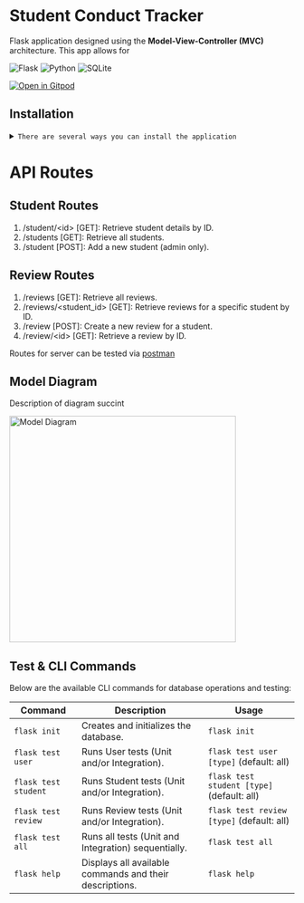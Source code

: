 # Student Conduct Tracker
Flask application designed using the **Model-View-Controller (MVC)** architecture. This app allows for 

![Flask](https://img.shields.io/badge/Flask-000000?style=for-the-badge&logo=flask&logoColor=white)
![Python](https://img.shields.io/badge/Python-3776AB?style=for-the-badge&logo=python&logoColor=white)
![SQLite](https://img.shields.io/badge/SQLite-07405E?style=for-the-badge&logo=sqlite&logoColor=white)

[![Open in Gitpod](https://gitpod.io/button/open-in-gitpod.svg)](https://gitpod.io/#https://github.com/Tink-A-Ton/student-conduct-tracker)


## Installation 
<details>
<summary><code>There are several ways you can install the application</code></summary>

1. **Clone the repository**:
    ```sh
    git clone https://github.com/Tink-A-Ton/student-conduct-tracker.git
    cd student-conduct-track
    ```

2. **(Optional) Create a virtual environment**:

    - Using `venv`:
        ```sh
        python -m venv venv
        source venv/bin/activate    # On Windows use `venv\Scripts\activate`
        ```
    - Using `conda`:
        ```sh
        conda create --name your-env-name python=3.x
        conda activate your-env-name
        ```

3. **Install the required packages**:
    ```sh
    pip install -r requirements.txt
    ```
    
4. **Run the Code**
    ```sh
    flask init
    ```

#### **Alernative**
- [Downloading repository as ZIP](https://github.com/Tink-A-Ton/student-conduct-tracker/archive/refs/heads/main.zip)
- Running the following command in a terminal, assuming you have [GitHub CLI](https://cli.github.com/) installed:

</details>

# API Routes
## Student Routes

1. /student/&lt;id&gt; [GET]: Retrieve student details by ID.
2. /students [GET]: Retrieve all students.
3. /student [POST]: Add a new student (admin only).

## Review Routes

1. /reviews [GET]: Retrieve all reviews.
2. /reviews/&lt;student_id&gt; [GET]: Retrieve reviews for a specific student by ID.
3. /review [POST]: Create a new review for a student.
4. /review/&lt;id&gt; [GET]: Retrieve a review by ID.


Routes for server can be tested via [postman](postmanlinkhere)



## Model Diagram 

Description of diagram succint

<img src="https://imgur.com/BeUcGZM.png" alt="Model Diagram" height="400"/>


## Test & CLI Commands 

Below are the available CLI commands for database operations and testing:

| Command                        | Description                                                                                          | Usage                                                      |
|--------------------------------|------------------------------------------------------------------------------------------------------|------------------------------------------------------------|
| `flask init`                   | Creates and initializes the database.                                                                | `flask init`                                               |
| `flask test user`             | Runs User tests (Unit and/or Integration).                                                           | `flask test user [type]` (default: all)                   |
| `flask test student`          | Runs Student tests (Unit and/or Integration).                                                        | `flask test student [type]` (default: all)                |
| `flask test review`           | Runs Review tests (Unit and/or Integration).                                                         | `flask test review [type]` (default: all)                 |
| `flask test all`              | Runs all tests (Unit and Integration) sequentially.                                                  | `flask test all`                                          |
| `flask help`                  | Displays all available commands and their descriptions.                                              | `flask help`                                             |
